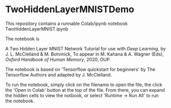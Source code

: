 # TwoHiddenLayerMNISTDemo

This repository contains a runnable Colab/ipynb notebook TwoHiddenLayerMNIST.ipynb

The notebook is 

A Two Hidden Layer MNIST Network Tutorial for use with *Deep Learning*, by J. L. McClelland & M. Botvinick, To appear in M. Kahana & A. Wagner (Eds), *Oxford Handbook of Human Memory*, 2020, OUP.

The notebook is based on 'Tensorflow quickstart for beginners' 
by The Tensorflow Authors and adapted by J. McClelland.

To run the notebook, simply click on the filename to open the file, the click the 'Open in Colab' button at the top of the file.  From there, you can expand the hidden cells to view the notbook, or select 'Runtime -> Run All' to run the notebook.
